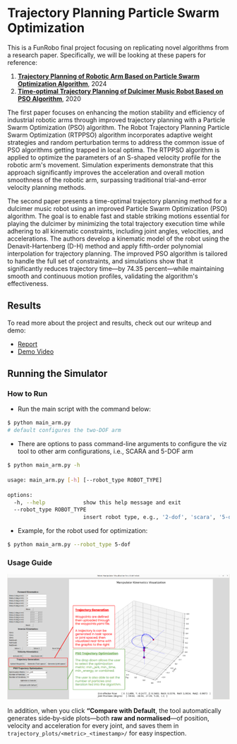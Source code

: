 # Trajectory Planning Particle Swarm Optimization

This is a FunRobo final project focusing on replicating novel algorithms from a research paper. Specifically, we will be looking at these papers for reference:

1. [**Trajectory Planning of Robotic Arm Based on Particle Swarm Optimization Algorithm**](https://www.mdpi.com/2076-3417/14/18/8234), 2024  
2. [**Time-optimal Trajectory Planning of Dulcimer Music Robot Based on PSO Algorithm**](https://ieeexplore.ieee.org/document/9164017), 2020

The first paper focuses on enhancing the motion stability and efficiency of industrial robotic arms through improved trajectory planning with a Particle Swarm Optimization (PSO) algorithm. The Robot Trajectory Planning Particle Swarm Optimization (RTPPSO) algorithm incorporates adaptive weight strategies and random perturbation terms to address the common issue of PSO algorithms getting trapped in local optima. The RTPPSO algorithm is applied to optimize the parameters of an S-shaped velocity profile for the robotic arm's movement. Simulation experiments demonstrate that this approach significantly improves the acceleration and overall motion smoothness of the robotic arm, surpassing traditional trial-and-error velocity planning methods.


The second paper presents a time-optimal trajectory planning method for a dulcimer music robot using an improved Particle Swarm Optimization (PSO) algorithm. The goal is to enable fast and stable striking motions essential for playing the dulcimer by minimizing the total trajectory execution time while adhering to all kinematic constraints, including joint angles, velocities, and accelerations. The authors develop a kinematic model of the robot using the Denavit-Hartenberg (D-H) method and apply fifth-order polynomial interpolation for trajectory planning. The improved PSO algorithm is tailored to handle the full set of constraints, and simulations show that it significantly reduces trajectory time—by 74.35 percent—while maintaining smooth and continuous motion profiles, validating the algorithm's effectiveness.

## Results
To read more about the project and results, check out our writeup and demo: 
- [Report](PSO_Trajectory_Optimization.pdf)
- [Demo Video](https://drive.google.com/file/d/1YdwvggKLrmf1WGced5zTqtRC5swXWiTm/view?resourcekey)

## Running the Simulator
### How to Run

- Run the main script with the command below:
``` bash
$ python main_arm.py 
# default configures the two-DOF arm
```

- There are options to pass command-line arguments to configure the viz tool to other arm configurations, i.e., SCARA and 5-DOF arm

``` bash
$ python main_arm.py -h

usage: main_arm.py [-h] [--robot_type ROBOT_TYPE] 

options:
  -h, --help            show this help message and exit
  --robot_type ROBOT_TYPE
                        insert robot type, e.g., '2-dof', 'scara', '5-dof'
```
- Example, for the robot used for optimization:
```bash
$ python main_arm.py --robot_type 5-dof
```

### Usage Guide
<img src = "media/arm-kinematics-viz-tool.png">

In addition, when you click **“Compare with Default**, the tool automatically generates side‑by‑side plots—both **raw and normalised**—of position, velocity and acceleration for every joint, and saves them in `trajectory_plots/<metric>_<timestamp>/` for easy inspection.
